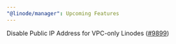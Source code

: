 ```yaml
---
"@linode/manager": Upcoming Features
---
```


Disable Public IP Address for VPC-only Linodes ([#9899](https://github.com/linode/manager/pull/9899))
